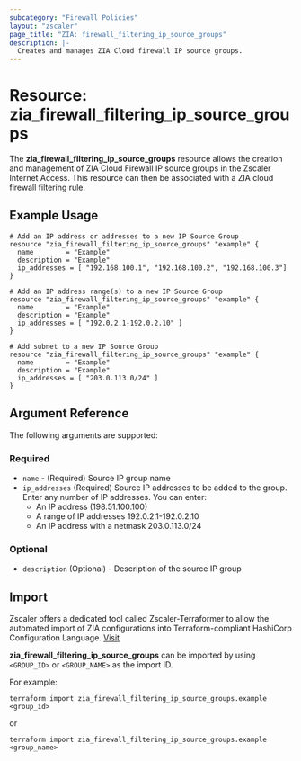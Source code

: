 ```yaml
---
subcategory: "Firewall Policies"
layout: "zscaler"
page_title: "ZIA: firewall_filtering_ip_source_groups"
description: |-
  Creates and manages ZIA Cloud firewall IP source groups.
---
```


# Resource: zia_firewall_filtering_ip_source_groups

The **zia_firewall_filtering_ip_source_groups** resource allows the creation and management of ZIA Cloud Firewall IP source groups in the Zscaler Internet Access. This resource can then be associated with a ZIA cloud firewall filtering rule.

## Example Usage

```hcl
# Add an IP address or addresses to a new IP Source Group
resource "zia_firewall_filtering_ip_source_groups" "example" {
  name        = "Example"
  description = "Example"
  ip_addresses = [ "192.168.100.1", "192.168.100.2", "192.168.100.3"]
}
```

```hcl
# Add an IP address range(s) to a new IP Source Group
resource "zia_firewall_filtering_ip_source_groups" "example" {
  name        = "Example"
  description = "Example"
  ip_addresses = [ "192.0.2.1-192.0.2.10" ]
}
```

```hcl
# Add subnet to a new IP Source Group
resource "zia_firewall_filtering_ip_source_groups" "example" {
  name        = "Example"
  description = "Example"
  ip_addresses = [ "203.0.113.0/24" ]
}
```

## Argument Reference

The following arguments are supported:

### Required

* `name` - (Required) Source IP group name
* `ip_addresses` (Required) Source IP addresses to be added to the group. Enter any number of IP addresses. You can enter:
  * An IP address (198.51.100.100)
  * A range of IP addresses 192.0.2.1-192.0.2.10
  * An IP address with a netmask 203.0.113.0/24

### Optional

* `description` (Optional) - Description of the source IP group

## Import

Zscaler offers a dedicated tool called Zscaler-Terraformer to allow the automated import of ZIA configurations into Terraform-compliant HashiCorp Configuration Language.
[Visit](https://github.com/zscaler/zscaler-terraformer)

**zia_firewall_filtering_ip_source_groups** can be imported by using `<GROUP_ID>` or `<GROUP_NAME>` as the import ID.

For example:

```shell
terraform import zia_firewall_filtering_ip_source_groups.example <group_id>
```

or

```shell
terraform import zia_firewall_filtering_ip_source_groups.example <group_name>
```
